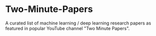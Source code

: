 # Two-Minute-Papers
A curated list of machine learning / deep learning research papers as featured in popular YouTube channel "Two Minute Papers".

